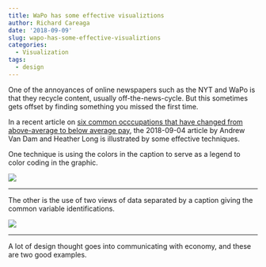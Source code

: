 ```yaml
---
title: WaPo has some effective visualiztions
author: Richard Careaga
date: '2018-09-09'
slug: wapo-has-some-effective-visualiztions
categories:
  - Visualization
tags:
  - design
---
```

One of the annoyances of online newspapers such as the NYT and WaPo is that they recycle content, usually off-the-news-cycle. But this sometimes gets offset by finding something you missed the first time.

In a recent article on [six common occcupations that have changed from above-average to below average pay](https://wapo.st/2NwrDBw), the 2018-09-04 article by  Andrew Van Dam and
Heather Long is illustrated by some effective techniques.

One technique is using the colors in the caption to serve as a legend to color coding in the graphic.

![](https://wapo.st/2Ns8wbQ)

___
The other is the use of two views of data separated by a caption giving the common variable identifications.

![](https://wapo.st/2NxkdOo)

___

A lot of design thought goes into communicating with economy, and these are two good examples.
